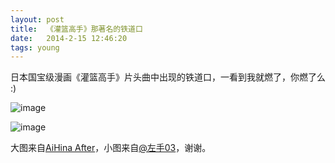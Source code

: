 ```yaml
---
layout: post
title:  《灌篮高手》那著名的铁道口
date:   2014-2-15 12:46:20
tags: young
---
```

日本国宝级漫画《灌篮高手》片头曲中出现的铁道口，一看到我就燃了，你燃了么 :)

![image](http://farm6.staticflickr.com/5498/12540348124_a18802ab48_o.jpg)

![image](http://farm6.staticflickr.com/5514/12539844175_638f4db977_b.jpg)

大图来自[AiHina After](http://aihina.wordpress.com/2013/09/16/%E6%B1%9F%E4%B9%8B%E5%B2%9B%E3%80%81%E9%95%B0%E4%BB%93-%E5%85%B6%E4%BA%8C-that-nippon-2013-%E8%9D%B4%E8%9D%B6%E8%93%9D%E7%9A%84%E6%97%A5%E6%9C%AC%E6%B8%B8%E8%AE%B0-08/#more-234)，小图来自[@左手03](http://weibo.com/712390271)，谢谢。